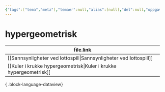 ```yaml
---
{"tags":["tema","meta"],"temaer":null,"alias":[null],"del":null,"oppgave":null,"fag":null,"eksamen":null,"dg-publish":true,"title":"hypergeometrisk","date":"2023-06-01","modified":"2023-06-01","permalink":"/temaer/hypergeometrisk/","dgPassFrontmatter":true}
---
```



# hypergeometrisk
| file.link                                                             |
| --------------------------------------------------------------------- |
| [[Sannsynligheter ved lottospill\|Sannsynligheter ved lottospill]] |
| [[Kuler i krukke hypergeometrisk\|Kuler i krukke hypergeometrisk]] |

{ .block-language-dataview}
